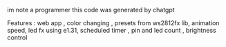 im note a programmer this code was generated by chatgpt 

Features :
web app ,
color changing ,
presets from ws2812fx lib,
animation speed,
led fx using e1.31,
scheduled timer ,
pin and led count ,
brightness control 

